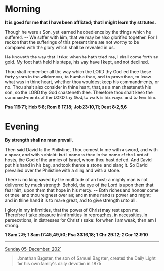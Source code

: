 # Morning

**It is good for me that I have been afflicted; that I might learn thy statutes.**
 
Though he were a Son, yet learned he obedience by the things which he suffered. -- We suffer with him, that we may be also glorified together. For I reckon that the sufferings of this present time are not worthy to be compared with the glory which shall be revealed in us.
 
He knoweth the way that I take: when he hath tried me, I shall come forth as gold. My foot hath held his steps, his way have I kept, and not declined.
 
Thou shalt remember all the way which the LORD thy God led thee these forty years in the wilderness, to humble thee, and to prove thee, to know what was in thine heart, whether thou wouldest keep his commandments, or no. Thou shalt also consider in thine heart, that, as a man chasteneth his son, so the LORD thy God chasteneth thee. Therefore thou shalt keep the command-ments of the LORD thy God, to walk in his ways, and to fear him.  

**Psa 119:71; Heb 5:8; Rom 8:17,18; Job 23:10,11; Deut 8:2,5,6**

# Evening

**By strength shall no man prevail.**
 
Then said David to the Philistine, Thou comest to me with a sword, and with a spear, and with a shield: but I come to thee in the name of the Lord of hosts, the God of the armies of Israel, whom thou hast defied. And David put his hand in his bag, and took thence a stone, and slang it. So David prevailed over the Philistine with a sling and with a stone.
 
There is no king saved by the multitude of an host: a mighty man is not delivered by much strength. Behold, the eye of the Lord is upon them that fear him, upon them that hope in his mercy. -- Both riches and honour come of thee, and thou reignest over all; and in thine hand is power and might; and in thine hand it is to make great, and to give strength unto all.
 
I glory in my infirmities, that the power of Christ may rest upon me. Therefore I take pleasure in infirmities, in reproaches, in necessities, in persecutions, in distresses for Christ's sake: for when I am weak, then am I strong.  

**1 Sam 2:9; 1 Sam 17:45,49,50; Psa 33:16,18; 1 Chr 29:12; 2 Cor 12:9,10**

---

[Sunday 05-December, 2021](https://t.me/s/daily_light)

> Jonathan Bagster, the son of Samuel Bagster, created the Daily Light for his own family's daily devotion in 1875

